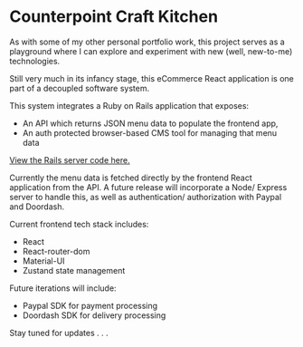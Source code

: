 # Counterpoint Craft Kitchen

As with some of my other personal portfolio work, this project serves as a playground where I can explore and experiment with new (well, new-to-me) technologies.

Still very much in its infancy stage, this eCommerce React application is one part of a decoupled software system.

This system integrates a Ruby on Rails application that exposes:
  * An API which returns JSON menu data to populate the frontend app,
  * An auth protected browser-based CMS tool for managing that menu data

  [View the Rails server code here.](https://github.com/sds-smith/restaurant_menu_cms)

Currently the menu data is fetched directly by the frontend React application from the API. A future release will incorporate a Node/ Express server to handle this, as well as authentication/ authorization with Paypal and Doordash.

Current frontend tech stack includes:
  * React
  * React-router-dom
  * Material-UI
  * Zustand state management

Future iterations will include:
  * Paypal SDK for payment processing
  * Doordash SDK for delivery processing

Stay tuned for updates . . .
